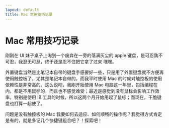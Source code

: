 ```yaml
---
layout: default
title: Mac 常用技巧记录
---  
```


# Mac 常用技巧记录

 刚刚在 UI 妹子桌子上淘到一个废弃在一旁的落满灰尘的 apple 键盘，是可忍孰不可忍，我忍无可忍，终于还是忍不住把它拿了过来 嘿嘿。  

 外置键盘当然是比笔记本自带的键盘手感要好一些，只是用了外置键盘就不方便再使用触控板了，尤其是笔记本自带的，而我平时使用 Mac 的时候对触控板的使用依赖性是非常高的。这么说吧，我刚开始使用 Mac 电脑这一年里，包括编程在内，都是不用鼠标的，而且也不感觉难受；最近是感觉到没有鼠标会影响工作效率，特别是使用 IB 工具的时候，所以这两个月开始用起了鼠标；而现在，干脆键盘也打算一起使了。  

 问题是没有触控板的 Mac 我要如何去适应、如何顺畅的操作呢？我觉得方式肯定是有的，就是多记几个快捷键组合吧？！探索吧！
